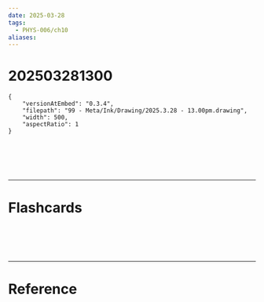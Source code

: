 ```yaml
---
date: 2025-03-28
tags:
  - PHYS-006/ch10
aliases:
---
```

# 202503281300

```handdrawn-ink
{
	"versionAtEmbed": "0.3.4",
	"filepath": "99 - Meta/Ink/Drawing/2025.3.28 - 13.00pm.drawing",
	"width": 500,
	"aspectRatio": 1
}
```


# ‌
---
# Flashcards


# ‌
---
# Reference
